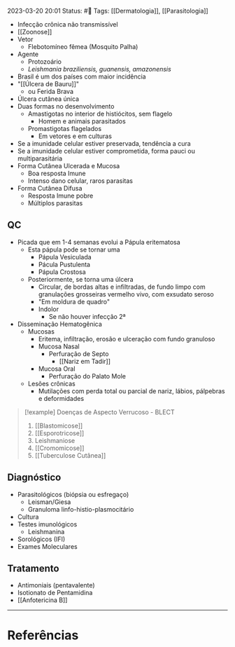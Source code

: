 2023-03-20 20:01
Status: #🌱 
Tags: [[Dermatologia]], [[Parasitologia]]
<br/>
- Infecção crônica não transmissível
- [[Zoonose]]
- Vetor
	- Flebotomíneo fêmea (Mosquito Palha)
- Agente
	- Protozoário
	- _Leishmania braziliensis, guanensis, amazonensis_
- Brasil é um dos países com maior incidência
- "[[Úlcera de Bauru]]"
	- ou Ferida Brava
- Úlcera cutânea única
- Duas formas no desenvolvimento
	- Amastigotas no interior de histiócitos, sem flagelo
		- Homem e animais parasitados
	- Promastigotas flagelados
		- Em vetores e em culturas
- Se a imunidade celular estiver preservada, tendência a cura
- Se a imunidade celular estiver comprometida, forma pauci ou multiparasitária
- Forma Cutânea Ulcerada e Mucosa
	- Boa resposta Imune
	- Intenso dano celular, raros parasitas
- Forma Cutânea Difusa
	- Resposta Imune pobre
	- Múltiplos parasitas
## QC
- Picada que em 1-4 semanas evolui a Pápula eritematosa
	- Esta pápula pode se tornar uma
		- Pápula Vesiculada
		- Pácula Pustulenta
		- Pápula Crostosa
	- Posteriormente, se torna uma úlcera
		- Circular, de bordas altas e infiltradas, de fundo limpo com granulações grosseiras vermelho vivo, com exsudato seroso
		- "Em moldura de quadro"
		- Indolor
			- Se não houver infecção 2ª
- Disseminação Hematogênica
	- Mucosas
		- Eritema, infiltração, erosão e ulceração com fundo granuloso
		- Mucosa Nasal
			- Perfuração de Septo
				- [[Nariz em Tadir]]
		- Mucosa Oral
			- Perfuração do Palato Mole
	- Lesões crônicas
		- Mutilações com perda total ou parcial de nariz, lábios, pálpebras e deformidades
>[!example] Doenças de Aspecto Verrucoso - BLECT
>1. [[Blastomicose]]
>2. [[Esporotricose]]
>3. Leishmaniose
>4. [[Cromomicose]]
>5. [[Tuberculose Cutânea]]

## Diagnóstico
- Parasitológicos (biópsia ou esfregaço)
	- Leisman/Giesa
	- Granuloma linfo-histio-plasmocitário
- Cultura
- Testes imunológicos
	- Leishmanina
- Sorológicos (IFI)
- Exames Moleculares
## Tratamento
- Antimoniais (pentavalente)
- Isotionato de Pentamidina
- [[Anfotericina B]]
____
# Referências

